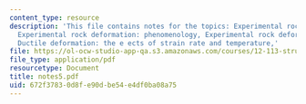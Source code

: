 ```yaml
---
content_type: resource
description: 'This file contains notes for the topics: Experimental rock deformation,
  Experimental rock deformation: phenomenology, Experimental rock deformation: phenomenology,
  Ductile deformation: the e ects of strain rate and temperature,'
file: https://ol-ocw-studio-app-qa.s3.amazonaws.com/courses/12-113-structural-geology-fall-2005/672f37830d8fe90dbe54e4df0ba08a75_notes5.pdf
file_type: application/pdf
resourcetype: Document
title: notes5.pdf
uid: 672f3783-0d8f-e90d-be54-e4df0ba08a75
---
```

